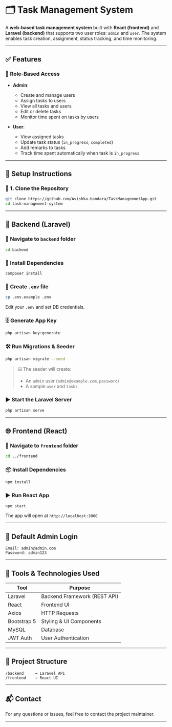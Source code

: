 # 🗂️ Task Management System

A **web-based task management system** built with **React (frontend)** and **Laravel (backend)** that supports two user roles: `admin` and `user`. The system enables task creation, assignment, status tracking, and time monitoring.

---

## ✅ Features

### 🔐 Role-Based Access
- **Admin**:
  - Create and manage users
  - Assign tasks to users
  - View all tasks and users
  - Edit or delete tasks
  - Monitor time spent on tasks by users

- **User**:
  - View assigned tasks
  - Update task status (`in_progress`, `completed`)
  - Add remarks to tasks
  - Track time spent automatically when task is `in_progress`

---

## 🚀 Setup Instructions

### 📁 1. Clone the Repository

```bash
git clone https://github.com/Avishka-bandara/TaskManagemnetApp.git
cd task-management-system
```

---

## 🔧 Backend (Laravel)

### 📂 Navigate to `backend` folder

```bash
cd backend
```

### 🧩 Install Dependencies

```bash
composer install
```

### 🔐 Create `.env` file

```bash
cp .env.example .env
```

Edit your `.env` and set DB credentials.

### 🗄️ Generate App Key

```bash
php artisan key:generate
```

### 🛠️ Run Migrations & Seeder

```bash
php artisan migrate --seed
```

> ☑️ The seeder will create:
> - An `admin` user (`admin@example.com`, `password`)
> - A sample `user` and `tasks`

### ▶️ Start the Laravel Server

```bash
php artisan serve
```

---

## 🌐 Frontend (React)

### 📂 Navigate to `frontend` folder

```bash
cd ../frontend
```

### 📦 Install Dependencies

```bash
npm install
```

### ▶️ Run React App

```bash
npm start
```

The app will open at `http://localhost:3000`

---

## 🔑 Default Admin Login

```text
Email: admin@admin.com
Password: admin123
```

---

## 🧰 Tools & Technologies Used

| Tool         | Purpose                      |
|--------------|-------------------------------|
| Laravel      | Backend Framework (REST API)  |
| React        | Frontend UI                   |
| Axios        | HTTP Requests                 |
| Bootstrap 5  | Styling & UI Components       |
| MySQL        | Database                      |
| JWT Auth     | User Authentication           |

---

## 📌 Project Structure

```
/backend     → Laravel API
/frontend    → React UI
```

---

## 📬 Contact

For any questions or issues, feel free to contact the project maintainer.

---

